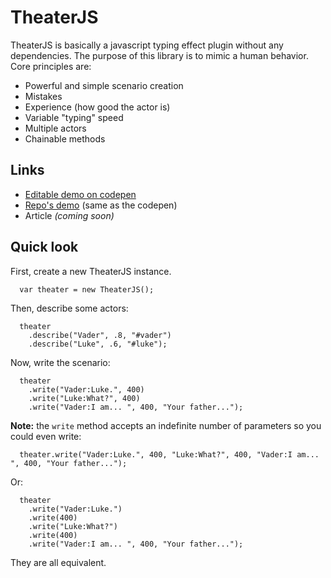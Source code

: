 # TheaterJS

TheaterJS is basically a javascript typing effect plugin without any dependencies. 
The purpose of this library is to mimic a human behavior. Core principles are:

* Powerful and simple scenario creation
* Mistakes
* Experience (how good the actor is)
* Variable "typing" speed
* Multiple actors
* Chainable methods

## Links

* [Editable demo on codepen](http://codepen.io/Zhouzi/pen/JoRazP?editors=001)
* [Repo's demo](http://gabinaureche.com/TheaterJS) (same as the codepen)
* Article *(coming soon)*

## Quick look

First, create a new TheaterJS instance.

```
  var theater = new TheaterJS();
```

Then, describe some actors:

```
  theater
    .describe("Vader", .8, "#vader")
    .describe("Luke", .6, "#luke");
```

Now, write the scenario:

```
  theater
    .write("Vader:Luke.", 400)
    .write("Luke:What?", 400)
    .write("Vader:I am... ", 400, "Your father...");
```

**Note:** the `write` method accepts an indefinite number of parameters so you could even write:

```
  theater.write("Vader:Luke.", 400, "Luke:What?", 400, "Vader:I am... ", 400, "Your father...");
```

Or:

```
  theater
    .write("Vader:Luke.")
    .write(400)
    .write("Luke:What?")
    .write(400)
    .write("Vader:I am... ", 400, "Your father...");
```

They are all equivalent.

